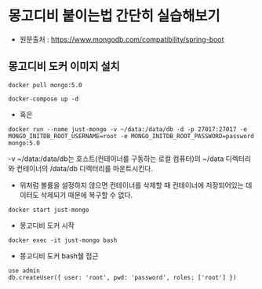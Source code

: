 # 몽고디비 붙이는법 간단히 실습해보기

- 원문출처 : https://www.mongodb.com/compatibility/spring-boot
 
## 몽고디비 도커 이미지 설치
```shell
docker pull mongo:5.0
```

```shell
docker-compose up -d
```
- 혹은
```shell
docker run --name just-mongo -v ~/data:/data/db -d -p 27017:27017 -e MONGO_INITDB_ROOT_USERNAME=root -e MONGO_INITDB_ROOT_PASSWORD=password  mongo:5.0
```
-v ~/data:/data/db는 호스트(컨테이너를 구동하는 로컬 컴퓨터)의 ~/data 디렉터리와 컨테이너의 /data/db 디렉터리를 마운트시킨다. 
- 위처럼 볼륨을 설정하지 않으면 컨테이너를 삭제할 때 컨테이너에 저장되어있는 데이터도 삭제되기 때문에 복구할 수 없다.

```shell
docker start just-mongo
```
- 몽고디비 도커 시작
```shell
docker exec -it just-mongo bash
```
- 몽고디비 도커 bash쉘 접근

```
use admin
db.createUser({ user: 'root', pwd: 'password', roles: ['root'] })
```
